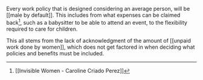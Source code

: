 Every work policy that is designed considering an average person, will be [[male by default]]. This includes from what expenses can be claimed back[^1], such as a babysitter to be able to attend an event, to the flexibility required to care for children. 

This all stems from the lack of acknowledgment of the amount of [[unpaid work done by women]], which does not get factored in when deciding what policies and benefits must be included. 




[^1]: [[Invisible Women - Caroline Criado Perez]]
